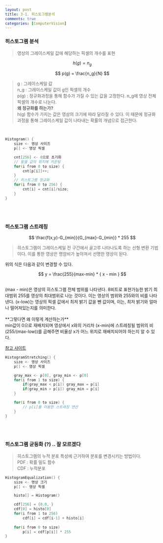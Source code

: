 ```yaml
---
layout: post
title: 3-1. 히스토그램분석
comments: true
categories: [ComputerVision]
---
```

### 히스토그램 분석

> 영상의 그레이스케일 값에 해당하는 픽셀의 개수를 표현

$$
h(g) = n_g
$$

$$
p(g) = \frac{n_g}{N}
$$

> g : 그레이스케일 값 <br/> 
n_g : 그레이스케일 값이 g인 픽셀의 개수 <br/>
p(g) : 정규화과정을 통해 함수가 가질 수 있는 값을 고정한다. n_g에 영상 전체 픽셀의 개수로 나눈다.<br/>
**왜 정규화를 하는가?**<br/>
h(g) 함수가 가지는 값은 영상의 크기에 따라 달라질 수 있다. 이 때문에 정규화 과정을 통해 그레이스케일 값이 나타내는 확률의 개념으로 접근한다.
<br/>


~~~c++
Histogram() {
    size <- 영상 사이즈
    p[] <- 영상 픽셀

    cnt[256] <- 0으로 초기화
    // 필셀 값의 위치에 카운팅
    for(i from 0 to size) {
        cnt[p[i]]++;
    }
    // 히스토그램 정규화
    for(i from 0 to 256) {
        cnt[i] = cnt[i]/size;
    }
}
~~~

<br/><br/>

### 히스토그램 스트레칭

$$
\frac{f(x,y)-G_{min}}{G_{max}-G_{min}} * 255
$$

> 히스토그램이 그레이스케일 전 구간에서 골고루 나타나도록 하는 선형 변환 기법이다. 이를 통한 영상은 명암비가 높아져서 선명한 영상이 된다.

위의 식은 다음과 같이 변경할 수 있다.<br/>


$$
y = \frac{255}{max-min} * { x - min }
$$


<br/>
(max - min)은 영상의 히스토그램 전체 범위를 나타낸다. 8비트로 표현가능한 밝기 최대범위 255를 영상의 최대범위로 나눈 것이다. 이는 영상의 범위와 255와의 비를 나타낸다. (x-low)는 영상의 픽셀 값에서 최저 밝기 값을 뺀 값이며, 이는, 최저 밝기와 얼마나 떨어져있는지를 의미한다. <br/><br/>
**그렇다면 왜 이렇게 계산하는가** <br/>
min값이 0으로 재배치되며 영상에서 x와의 거리차 (x-min)에 스트레칭될 범위의 비 (255/(max-low))를 곱해주면 비율상 x가 어느 위치로 재배치되어야 하는지 알 수 있다.
<br/>

[참고 사이트](https://blog.naver.com/PostView.nhn?blogId=xneokr&logNo=60123822863&proxyReferer=https%3A%2F%2Fwww.google.co.kr%2F)

~~~c++
HistogramStretching() {
    size <- 영상 사이즈
    p[] <- 영상 픽셀

    gray_max <- p[0], gray_min <- p[0]
    for(i from 1 to size) {
        if(gray_max < p[i]) gray_max = p[i]
        if(gray_min > p[i]) gray_min = p[i]
    }

    for(i from 0 to size) {
        // p[i]를 이용한 스트레칭 연산
    }
}
~~~
<br/><br/>

### 히스토그램 균등화 (?) .. 잘 모르겠다

> 히스토그램의 누적 분포 특성에 근거하여 분포를 변경시키는 방법이다. <br/>
PDF : 확률 밀도 함수  <br/>
CDF : 누적분포  <br/>


~~~c++
HistogramEqualization() {
    size <- 영상 크기
    p[] <- 영상 픽셀

    histo[] = Histogram()

    cdf[256] = {0.0, }
    cdf[0] = histo[0]
    for(i from 1 to 256)
        cdf[i] = cdf[i-1] + histo[i]
    
    for(i from 0 to size)
        p[i] = cdf[p[i]] * 255
}
~~~